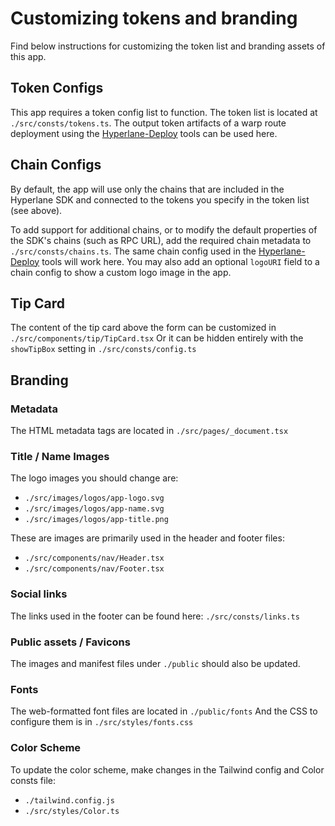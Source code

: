 # Customizing tokens and branding

Find below instructions for customizing the token list and branding assets of this app.

## Token Configs

This app requires a token config list to function. The token list is located at `./src/consts/tokens.ts`. The output token artifacts of a warp route deployment using the [Hyperlane-Deploy](https://docs.hyperlane.xyz/docs/deploy/deploy-hyperlane) tools can be used here.

## Chain Configs

By default, the app will use only the chains that are included in the Hyperlane SDK and connected to the tokens you specify in the token list (see above).

To add support for additional chains, or to modify the default properties of the SDK's chains (such as RPC URL), add the required chain metadata to `./src/consts/chains.ts`. The same chain config used in the [Hyperlane-Deploy](https://docs.hyperlane.xyz/docs/deploy/deploy-hyperlane) tools will work here. You may also add an optional `logoURI` field to a chain config to show a custom logo image in the app.

## Tip Card

The content of the tip card above the form can be customized in `./src/components/tip/TipCard.tsx`
Or it can be hidden entirely with the `showTipBox` setting in `./src/consts/config.ts`

## Branding

### Metadata

The HTML metadata tags are located in `./src/pages/_document.tsx`

### Title / Name Images

The logo images you should change are:

- `./src/images/logos/app-logo.svg`
- `./src/images/logos/app-name.svg`
- `./src/images/logos/app-title.png`

These are images are primarily used in the header and footer files:

- `./src/components/nav/Header.tsx`
- `./src/components/nav/Footer.tsx`

### Social links

The links used in the footer can be found here: `./src/consts/links.ts`

### Public assets / Favicons

The images and manifest files under `./public` should also be updated.

### Fonts

The web-formatted font files are located in `./public/fonts`
And the CSS to configure them is in `./src/styles/fonts.css`

### Color Scheme

To update the color scheme, make changes in the Tailwind config and Color consts file:

- `./tailwind.config.js`
- `./src/styles/Color.ts`
